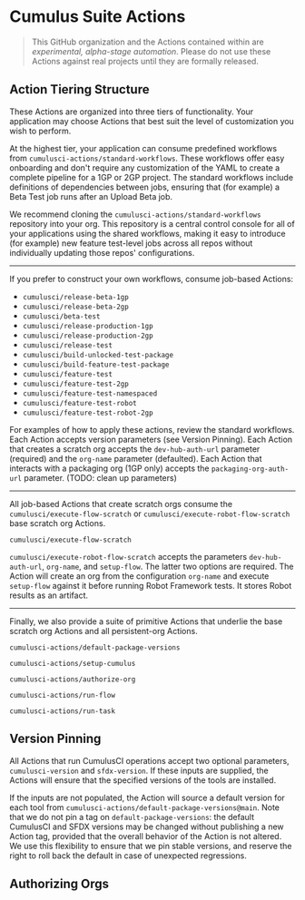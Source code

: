 # Cumulus Suite Actions

> This GitHub organization and the Actions contained within are _experimental, alpha-stage automation_. Please do not use these Actions against real projects until they are formally released.

## Action Tiering Structure

These Actions are organized into three tiers of functionality. Your application may choose Actions that best suit the level of customization you wish to perform.

At the highest tier, your application can consume predefined workflows from `cumulusci-actions/standard-workflows`. These workflows offer easy onboarding and don't require any customization of the YAML to create a complete pipeline for a 1GP or 2GP project. The standard workflows include definitions of dependencies between jobs, ensuring that (for example) a Beta Test job runs after an Upload Beta job.

We recommend cloning the `cumulusci-actions/standard-workflows` repository into your org. This repository is a central control console for all of your applications using the shared workflows, making it easy to introduce (for example) new feature test-level jobs across all repos without individually updating those repos' configurations.

---

If you prefer to construct your own workflows, consume job-based Actions:

- `cumulusci/release-beta-1gp`
- `cumulusci/release-beta-2gp`
- `cumulusci/beta-test`
- `cumulusci/release-production-1gp`
- `cumulusci/release-production-2gp`
- `cumulusci/release-test`
- `cumulusci/build-unlocked-test-package`
- `cumulusci/build-feature-test-package`
- `cumulusci/feature-test`
- `cumulusci/feature-test-2gp`
- `cumulusci/feature-test-namespaced`
- `cumulusci/feature-test-robot`
- `cumulusci/feature-test-robot-2gp`

For examples of how to apply these actions, review the standard workflows. Each Action accepts version parameters (see Version Pinning). Each Action that creates a scratch org accepts the `dev-hub-auth-url` parameter (required) and the `org-name` parameter (defaulted). Each Action that interacts with a packaging org (1GP only) accepts the `packaging-org-auth-url` parameter. (TODO: clean up parameters)

---

All job-based Actions that create scratch orgs consume the `cumulusci/execute-flow-scratch` or `cumulusci/execute-robot-flow-scratch` base scratch org Actions. 

`cumulusci/execute-flow-scratch`

`cumulusci/execute-robot-flow-scratch` accepts the parameters `dev-hub-auth-url`, `org-name`, and `setup-flow`. The latter two options are required. The Action will create an org from the configuration `org-name` and execute `setup-flow` against it before running Robot Framework tests. It stores Robot results as an artifact.

---

Finally, we also provide a suite of primitive Actions that underlie the base scratch org Actions and all persistent-org Actions.

`cumulusci-actions/default-package-versions`

`cumulusci-actions/setup-cumulus`

`cumulusci-actions/authorize-org`

`cumulusci-actions/run-flow`

`cumulusci-actions/run-task`

## Version Pinning

All Actions that run CumulusCI operations accept two optional parameters, `cumulusci-version` and `sfdx-version`. If these inputs are supplied, the Actions will ensure that the specified versions of the tools are installed.

If the inputs are not populated, the Action will source a default version for each tool from `cumulusci-actions/default-package-versions@main`. Note that we do not pin a tag on `default-package-versions`: the default CumulusCI and SFDX versions may be changed without publishing a new Action tag, provided that the overall behavior of the Action is not altered. We use this flexibility to ensure that we pin stable versions, and reserve the right to roll back the default in case of unexpected regressions.

## Authorizing Orgs
